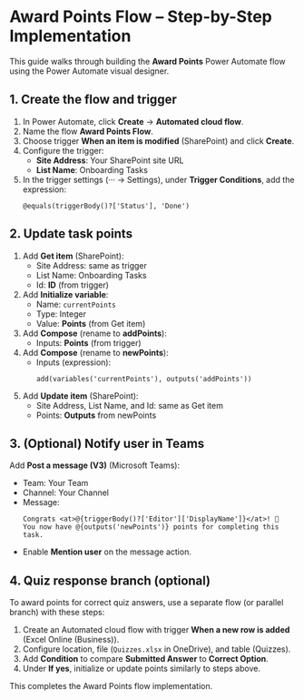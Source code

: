 # Award Points Flow – Step-by-Step Implementation

This guide walks through building the **Award Points** Power Automate flow using the Power Automate visual designer.

## 1. Create the flow and trigger

1. In Power Automate, click **Create** → **Automated cloud flow**.
2. Name the flow **Award Points Flow**.
3. Choose trigger **When an item is modified** (SharePoint) and click **Create**.
4. Configure the trigger:
   - **Site Address**: Your SharePoint site URL
   - **List Name**: Onboarding Tasks
5. In the trigger settings (··· → Settings), under **Trigger Conditions**, add the expression:
   ```
   @equals(triggerBody()?['Status'], 'Done')
   ```

## 2. Update task points

1. Add **Get item** (SharePoint):
   - Site Address: same as trigger
   - List Name: Onboarding Tasks
   - Id: **ID** (from trigger)
2. Add **Initialize variable**:
   - Name: `currentPoints`
   - Type: Integer
   - Value: **Points** (from Get item)
3. Add **Compose** (rename to **addPoints**):
   - Inputs: **Points** (from trigger)
4. Add **Compose** (rename to **newPoints**):
   - Inputs (expression):
     ```
     add(variables('currentPoints'), outputs('addPoints'))
     ```
5. Add **Update item** (SharePoint):
   - Site Address, List Name, and Id: same as Get item
   - Points: **Outputs** from newPoints

## 3. (Optional) Notify user in Teams

Add **Post a message (V3)** (Microsoft Teams):
- Team: Your Team
- Channel: Your Channel
- Message:
  ```
  Congrats <at>@{triggerBody()?['Editor']['DisplayName']}</at>! 🎉
  You now have @{outputs('newPoints')} points for completing this task.
  ```
- Enable **Mention user** on the message action.

## 4. Quiz response branch (optional)

To award points for correct quiz answers, use a separate flow (or parallel branch) with these steps:

1. Create an Automated cloud flow with trigger **When a new row is added** (Excel Online (Business)).
2. Configure location, file (`Quizzes.xlsx` in OneDrive), and table (Quizzes).
3. Add **Condition** to compare **Submitted Answer** to **Correct Option**.
4. Under **If yes**, initialize or update points similarly to steps above.

This completes the Award Points flow implementation.
